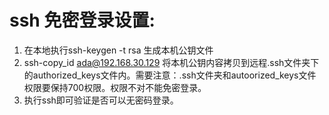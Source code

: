 # ssh 免密登录设置:

1. 在本地执行ssh-keygen -t rsa 生成本机公钥文件
2. ssh-copy_id ada@192.168.30.129 将本机公钥内容拷贝到远程.ssh文件夹下的authorized_keys文件内。需要注意：.ssh文件夹和autoorized_keys文件权限要保持700权限。权限不对不能免密登录。
3. 执行ssh即可验证是否可以无密码登录。
